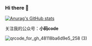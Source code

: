 ### Hi there 👋

<!--
**jeremylai7/jeremylai7** is a ✨ _special_ ✨ repository because its `README.md` (this file) appears on your GitHub profile.

Here are some ideas to get you started:


- 💬 Ask me about ...
- 📫 How to reach me: ...
- 😄 Pronouns: ...
- ⚡ Fun fact: ...
-->
[![Anurag's GitHub stats](https://github-readme-stats.vercel.app/api?username=jeremylai7&show_icons=true&theme=cobalt)](https://github.com/anuraghazra/github-readme-stats)

关注我的公众号：**小码code**

![qrcode_for_gh_48118ba6d9e5_258 (3)](https://user-images.githubusercontent.com/11553237/187153156-dadb0563-4006-4fe7-b51d-e816f2092d80.jpg)


<!-- ![](./profile-3d-contrib/profile-green.svg#gh-light-mode-only)
![](./profile-3d-contrib/profile-night-green.svg#gh-dark-mode-only) -->


